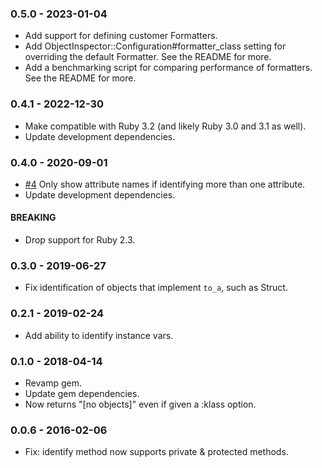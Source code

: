 ### 0.5.0 - 2023-01-04
- Add support for defining customer Formatters.
- Add ObjectInspector::Configuration#formatter_class setting for overriding the default Formatter. See the README for more.
- Add a benchmarking script for comparing performance of formatters. See the README for more.

### 0.4.1 - 2022-12-30
- Make compatible with Ruby 3.2 (and likely Ruby 3.0 and 3.1 as well).
- Update development dependencies.

### 0.4.0 - 2020-09-01
- [#4](https://github.com/pdobb/object_identifier/pull/4) Only show attribute names if identifying more than one attribute.
- Update development dependencies.

#### BREAKING
- Drop support for Ruby 2.3.

### 0.3.0 - 2019-06-27
- Fix identification of objects that implement `to_a`, such as Struct.

### 0.2.1 - 2019-02-24
- Add ability to identify instance vars.

### 0.1.0 - 2018-04-14
- Revamp gem.
- Update gem dependencies.
- Now returns "[no objects]" even if given a :klass option.


### 0.0.6 - 2016-02-06
- Fix: identify method now supports private & protected methods.
